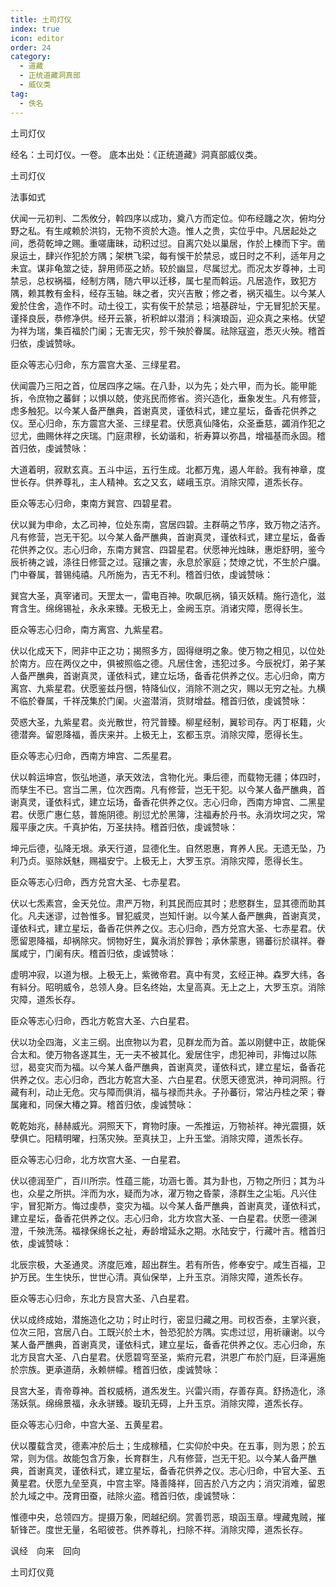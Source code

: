 ```yaml
---
title: 土司灯仪
index: true
icon: editor
order: 24
category:
  - 道藏
  - 正统道藏洞真部
  - 威仪类
tag:
  - 佚名
---
```


土司灯仪  

经名：土司灯仪。一卷。 底本出处：《正统道藏》洞真部威仪类。  

土司灯仪  

法事如式  

伏闻一元初判、二炁攸分，斡四序以成功，奠八方而定位。仰布经躔之次，俯均分野之私。有生咸赖於洪钧，无物不资於大造。惟人之贵，实位乎中。凡居起处之间，悉荷乾坤之赐。重嗟庸昧，动积过愆。自离穴处以巢居，作於上楝而下宇。凿泉运土，肆兴作犯於方隅；架栱飞梁，每有悞干於禁忌，或日时之不利，适年月之未宜。谋非龟筮之徒，辞用师巫之娇。较於幽显，尽属愆尤。而况太岁尊神，土司禁忌，总权祸福，经制方隅，随六甲以迁移，属七星而斡运。凡居造作，致犯方隅，赖其教有金科，经存玉轴。昧之者，灾兴吉散；修之者，祸灭福生。以今某人爰於住舍，造作不时。动土役工，实有俟干於禁忌；培基辟址，宁无冒犯於天星。谨择良辰，恭修净供。经开云篆，祈积衅以潜消；科演琅函，迎众真之来格。伏望为祥为瑞，集百福於门阑；无害无灾，殄千殃於眷属。祛除寇盗，悉灭火殃。稽首归依，虔诚赞咏。  

臣众等志心归命，东方震宫大圣、三绿星君。  

伏闻震乃三阳之首，位居四序之端。在八卦，以为先；处六甲，而为长。能甲能拆，令庶物之蕃鲜；以惧以兢，使兆民而修省。资兴造化，垂象发生。凡有修营，虑多触犯。以今某人备严醮典，首谢真灵，谨依科式，建立星坛，备香花供养之仪。至心归命，东方震宫大圣、三绿星君。伏愿真仙降佑，众圣垂慈，蠲消作犯之愆尤，曲赐休祥之庆瑞。门庭肃穆，长幼谐和，祈寿算以弥昌，增福基而永固。稽首归依，虔诚赞咏：  

大道着明，寂默玄真。五斗中运，五行生成。北都万鬼，遏人年龄。我有神章，度世长存。供养尊礼，主人精神。玄之又玄，嵯峨玉京。消除灾障，道炁长存。  

臣众等志心归命，束南方巽宫、四碧星君。  

伏以巽为申命，太乙司神，位处东南，宫居四碧。主群萌之节序，致万物之洁齐。凡有修营，岂无干犯。以今某人备严醮典，首谢真灵，谨依科式，建立星坛，备香花供养之仪。志心归命，东南方巽宫、四碧星君。伏愿神光烛昧，惠炬舒明，鉴今辰祈祷之诚，涤往日修营之过。寇攘之害，永息於家庭；焚燎之忧，不生於户牖。门中眷属，普锡纯禧。凡所施为，吉无不利。稽首归依，虔诚赞咏：  

巽宫大圣，真宰诸司。天罡太一，雷电百神。吹飙厄祸，镇灭妖精。施行造化，滋育含生。绵绵锡祉，永永来臻。无极无上，金阙玉京。消诸灾障，愿得长生。  

臣众等志心归命，南方离宫、九紫星君。  

伏以化成天下，罔非中正之功；揭照多方，固得继明之象。使万物之相见，以位处於南方。应在两仪之中，俱被照临之德。凡居住舍，违犯过多。今辰祝灯，弟子某人备严醮典，首谢真灵，谨依科式，建立坛场，备香花供养之仪。志心归命，南方离宫、九紫星君。伏愿鉴兹丹悃，特降仙仪，消除不测之灾，赐以无穷之祉。九横不临於眷属，千祥茂集於门阑。火盗潜消，货财增益。稽首归依，虔诚赞咏：  

荧惑大圣，九紫星君。炎光散世，符咒普臻。柳星经制，翼轸司存。丙丁枢籍，火德潜奔。留恩降福，善庆来并。上极无上，玄都玉京。消除灾障，愿得长生。  

臣众等志心归命，西南方坤宫、二炁星君。  

伏以斡运坤宫，恢弘地道，承天效法，含物化光。秉后德，而载物无疆；体四时，而孳生不已。宫当二黑，位次西南。凡有修营，岂无干犯。以今某人备严醮典，首谢真灵，谨依科式，建立坛场，备香花供养之仪。志心归命，西南方坤宫、二黑星君。伏愿广惠仁慈，普施阴德。削愆尤於黑簿，注福寿於丹书。永消坎坷之灾，常履平康之庆。千真护佑，万圣扶持。稽首归依，虔诚赞咏：  

坤元后德，弘降无垠。承天行道，显德化生。自然恩惠，育养人民。无遗无坠，乃利乃贞。驱除妖魅，赐福安宁。上极无上，大罗玉京。消除灾障，愿得长生。  

臣众等志心归命，西方兑宫大圣、七赤星君。  

伏以七炁素宫，金天兑位。肃严万物，利其民而应其时；悲愍群生，显其德而助其化。凡夫迷谬，过咎惟多。冒犯威灵，岂知忏谢。以今某人备严醮典，首谢真灵，谨依科式，建立星坛，备香花供养之仪。志心归命，西方兑宫大圣、七赤星君。伏愿留恩降福，却祸除灾。悯物好生，冀永消於罪咎；承休蒙惠，锡蕃衍於祺祥。眷属咸宁，门阑有庆。稽首归依，虔诚赞咏：  

虚明冲寂，以道为根。上极无上，紫微帝君。真中有灵，玄经正神。森罗大纬，各有紏分。昭明威令，总领人身。巨名终始，太皇高真。无上之上，大罗玉京。消除灾障，道炁长存。  

臣众等志心归命，西北方乾宫大圣、六白星君。  

伏以功全四海，义主三纲。出庶物以为君，见群龙而为首。盖以刚健中正，故能保合太和。使万物各遂其生，无一夫不被其化。爰居住宇，虑犯神司，非悔过以陈愆，曷变灾而为福。以今某人备严醮典，首谢真灵，谨依科式，建立星坛，备香花供养之仪。志心归命，西北方乾宫大圣、六白星君。伏愿天德宽洪，神司洞照。行藏有利，动止无危。灾与障而俱消，福与禄而共永。子孙蕃衍，常沾丹桂之荣；眷属雍和，同保大椿之算。稽首归依，虔诚赞咏：  

乾乾始兆，赫赫威光。洞照天下，育物时康。一炁推运，万物祯祥。神光震摄，妖孽俱亡。阳精明曜，扫荡灾殃。至真扶卫，上升玉堂。消除灾障，道炁长存。  

臣众等志心归命，北方坎宫大圣、一白星君。  

伏以德润至广，百川所宗。性蕴三能，功涵七善。其为卦也，万物之所归；其为斗也，众星之所拱。泮而为水，疑而为冰，濯万物之昏蒙，涤群生之尘垢。凡兴住宇，冒犯斯方。悔过虔恭，变灾为福。以今某人备严醮典，首谢真灵，谨依科式，建立星坛，备香花供养之仪。志心归命，北方坎宫大圣、一白星君。伏愿一德渊澄，千殃洗荡。福禄保绵长之祉，寿龄增延永之期。水陆安宁，行藏叶吉。稽首归依，虔诚赞咏：  

北辰宗极，大圣通灵。济度厄难，超出群生。若有所告，修奉安宁。咸生百福，卫护万民。生生快乐，世世心清。真仙保举，上升玉京。消除灾障，道炁长存。  

臣众等志心归命，东北方艮宫大圣、八白星君。  

伏以成终成始，潜施造化之功；时止时行，密显归藏之用。司权否泰，主掌兴衰，位次三阳，宫居八白。工既兴於土木，咎恐犯於方隅。实虑过愆，用祈禳谢。以今某人备严醮典，首谢真灵，谨依科式，建立星坛，备香花供养之仪。志心归命，东北方艮宫大圣、八白星君。伏愿碧穹至圣，紫府元君，洪恩广布於门庭，巨泽遍施於宗族。更承道荫，永赖帡幪。稽首归依，虔诚赞咏：  

艮宫大圣，青帝尊神。首权威柄，道炁发生。兴雷兴雨，存善存真。舒扬造化，涤荡妖氛。绵绵景福，永永骈臻。璇玑无碍，上升玉京。消除灾障，道炁长存。  

臣众等志心归命，中宫大圣、五黄星君。  

伏以覆载含灵，德素冲於后土；生成稼穑，仁实仰於中央。在五事，则为恩；於五常，则为信。故能包含万象，长育群生，凡有修营，岂无干犯。以今某人备严醮典，首谢真灵，谨依科式，建立星坛，备香花供养之仪。志心归命，中官大圣、五黄星君。伏愿九垒至真，中宫主宰。降善降祥，回吉於八方之内；消灾消难，留恩於九域之中。茂育田蚕，祛除火盗。稽首归依，虔诚赞咏：  

惟德中央，总领四方。提摄万象，罔越纪纲。赏善罚恶，琅函玉章。埋藏鬼贼，摧斩锋芒。度世无量，名昭彼苍。供养尊礼，扫除不祥。消除灾障，道炁长存。  

讽经　向来　回向  

土司灯仪竟  
